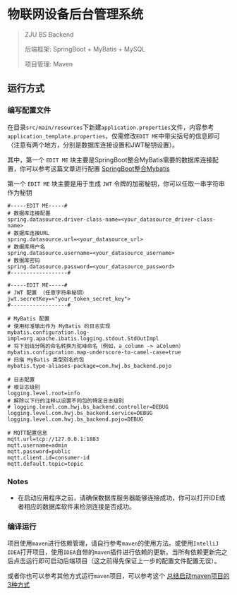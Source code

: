 # 物联网设备后台管理系统

> ZJU BS Backend  
>
> 后端框架:     SpringBoot  + MyBatis  +  MySQL
>
> 项目管理:     Maven

## 运行方式

### 编写配置文件

在目录`src/main/resources`下新建`application.properties`文件，内容参考`application_template.properties`，仅需修改`EDIT ME`中带尖括号的信息即可（注意有两个地方，分别是数据库连接设置和JWT秘钥设置）。

其中，第一个 `EDIT ME` 块主要是SpringBoot整合MyBatis需要的数据库连接配置，你可以参考这篇文章进行配置 [SpringBoot整合Mybatis](https://blog.csdn.net/junR_980218/article/details/124805813) 

第一个 `EDIT ME` 块主要是用于生成 `JWT` 令牌的加密秘钥，你可以任取一串字符串作为秘钥

```properties
#-----EDIT ME-----#
# 数据库连接配置
spring.datasource.driver-class-name=<your_datasource_driver-class-name>
# 数据库连接URL
spring.datasource.url=<your_datasource_url>
# 数据库用户名
spring.datasource.username=<your_datasource_username>
# 数据库密码
spring.datasource.password=<your_datasource_password>
#------------------#

#-----EDIT ME-----#
# JWT 配置 （任意字符串秘钥）
jwt.secretKey=<"your_token_secret_key">
#------------------#

# MyBatis 配置
# 使用标准输出作为 MyBatis 的日志实现
mybatis.configuration.log-impl=org.apache.ibatis.logging.stdout.StdOutImpl
# 将下划线分隔的命名转换为驼峰命名（例如，a_column -> aColumn）
mybatis.configuration.map-underscore-to-camel-case=true
# 扫描 MyBatis 类型别名的包
mybatis.type-aliases-package=com.hwj.bs_backend.pojo

# 日志配置
# 根日志级别
logging.level.root=info
# 解除以下行的注释以设置不同包的特定日志级别
# logging.level.com.hwj.bs_backend.controller=DEBUG
logging.level.com.hwj.bs_backend.service=DEBUG
logging.level.com.hwj.bs_backend.pojo=DEBUG

# MQTT配置信息
mqtt.url=tcp://127.0.0.1:1883
mqtt.username=admin
mqtt.password=public
mqtt.client.id=consumer-id
mqtt.default.topic=topic

```

### Notes

- 在启动应用程序之前，请确保数据库服务器能够连接成功，你可以打开IDE或者相应的数据库软件来检测连接是否成功。

### 编译运行

项目使用`maven`进行依赖管理，请自行参考`maven`的使用方法。或使用`IntelliJ IDEA`打开项目，使用`IDEA`自带的`maven`插件进行依赖的更新。当所有依赖更新完之后点击运行即可启动后端项目（这之前得先保证上一步的配置文件配置无误）。

或者你也可以参考其他方式运行`maven`项目，可以参考这个 [总结启动maven项目的3种方式](https://blog.csdn.net/qq_43392001/article/details/99625275)
